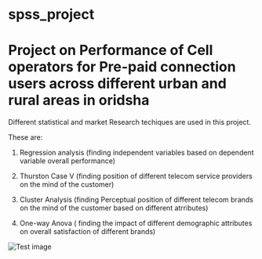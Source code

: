 # spss_project
# Project on Performance of Cell operators for Pre-paid connection users across different urban and rural areas in oridsha

Different statistical and market Research techiques are used in this project.

These are:
  1. Regression analysis (finding independent variables based on dependent variable overall performance)
  
  2. Thurston Case V (finding position of different telecom service providers on the mind of the customer)
  
  3. Cluster Analysis (finding Perceptual position of different telecom brands on the mind of the customer based on different atrributes)
  
  4. One-way Anova ( finding the impact of different demographic attributes on overall satisfaction of different brands)
  
  
  ![Test image](https://upload.wikimedia.org/wikipedia/commons/thumb/e/ea/SPSS_logo.svg/500px-SPSS_logo.svg.png)
  
